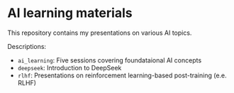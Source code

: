 # AI learning materials

This repository contains my presentations on various AI topics.

Descriptions:
- `ai_learning`: Five sessions covering foundataional AI concepts
- `deepseek`: Introduction to DeepSeek
- `rlhf`: Presentations on reinforcement learning-based post-training (e.e. RLHF)
